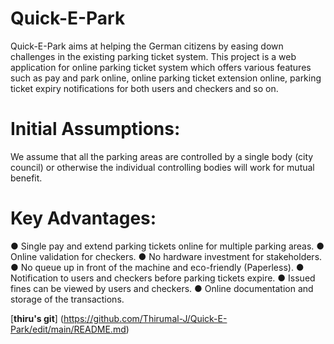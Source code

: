 # Quick-E-Park
Quick-E-Park aims at helping the German citizens by easing down challenges in the existing parking ticket system. This project is a web application for online parking ticket system which offers various features such as pay and park online, online parking ticket extension online, parking ticket expiry notifications for both users and checkers and so on.
# Initial Assumptions: 
We assume that all the parking areas are controlled by a single body (city
council) or otherwise the individual controlling bodies will work for mutual benefit.
# Key Advantages:
● Single pay and extend parking tickets online for multiple parking areas.
● Online validation for checkers.
● No hardware investment for stakeholders.
● No queue up in front of the machine and eco-friendly (Paperless).
● Notification to users and checkers before parking tickets expire.
● Issued fines can be viewed by users and checkers.
● Online documentation and storage of the transactions.

[**thiru's git**] (https://github.com/Thirumal-J/Quick-E-Park/edit/main/README.md)
